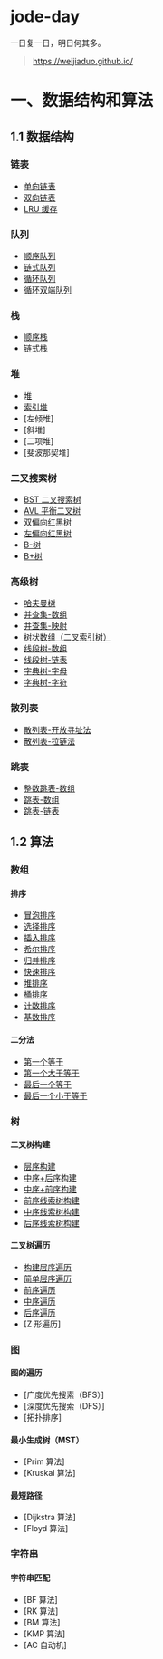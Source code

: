 # jode-day

一日复一日，明日何其多。

> https://weijiaduo.github.io/

# 一、数据结构和算法

## 1.1 数据结构

### 链表

- [单向链表](./algorithm/src/main/java/com/wjd/structure/list/SingleList.java)
- [双向链表](./algorithm/src/main/java/com/wjd/structure/list/DoubleList.java)
- [LRU 缓存](./algorithm/src/main/java/com/wjd/structure/list/LRUCache.java)

### 队列

- [顺序队列](./algorithm/src/main/java/com/wjd/structure/queue/ArrayQueue.java)
- [链式队列](./algorithm/src/main/java/com/wjd/structure/queue/ListQueue.java)
- [循环队列](./algorithm/src/main/java/com/wjd/structure/queue/CircularQueue.java)
- [循环双端队列](./algorithm/src/main/java/com/wjd/structure/queue/CircularDeque.java)

### 栈

- [顺序栈](./algorithm/src/main/java/com/wjd/structure/stack/ArrayStack.java)
- [链式栈](./algorithm/src/main/java/com/wjd/structure/stack/ListStack.java)

### 堆

- [堆](./algorithm/src/main/java/com/wjd/structure/tree/heap/HeapImpl.java)
- [索引堆](./algorithm/src/main/java/com/wjd/structure/tree/heap/IndexHeapImpl.java)
- [左倾堆]
- [斜堆]
- [二项堆]
- [斐波那契堆]

### 二叉搜索树

- [BST 二叉搜索树](./algorithm/src/main/java/com/wjd/structure/tree/bst/BSTreeImpl.java)
- [AVL 平衡二叉树](./algorithm/src/main/java/com/wjd/structure/tree/avl/AVLTreeImpl.java)
- [双偏向红黑树](./algorithm/src/main/java/com/wjd/structure/tree/redblack/BLRBTree.java)
- [左偏向红黑树](./algorithm/src/main/java/com/wjd/structure/tree/redblack/LLRBTree.java)
- [B-树](./algorithm/src/main/java/com/wjd/structure/tree/btree/BTreeImpl.java)
- [B+树](./algorithm/src/main/java/com/wjd/structure/tree/bplus/BPTreeImpl.java)

### 高级树

- [哈夫曼树](./algorithm/src/main/java/com/wjd/structure/tree/huffman/HuffmanTreeImpl.java)
- [并查集-数组](./algorithm/src/main/java/com/wjd/structure/tree/ufs/ArrayUnionFind.java)
- [并查集-映射](./algorithm/src/main/java/com/wjd/structure/tree/ufs/MapUnionFind.java)
- [树状数组（二叉索引树）](./algorithm/src/main/java/com/wjd/structure/tree/binaryindex/BinaryIndexTree.java)
- [线段树-数组](./algorithm/src/main/java/com/wjd/structure/tree/segment/ArraySegmentTree.java)
- [线段树-链表](./algorithm/src/main/java/com/wjd/structure/tree/segment/LinkSegmentTree.java)
- [字典树-字母](./algorithm/src/main/java/com/wjd/structure/tree/trie/LetterTrie.java)
- [字典树-字符](./algorithm/src/main/java/com/wjd/structure/tree/trie/CharacterTrie.java)

### 散列表

- [散列表-开放寻址法](./algorithm/src/main/java/com/wjd/structure/hashtable/LinkedHashTable.java)
- [散列表-拉链法](./algorithm/src/main/java/com/wjd/structure/hashtable/LinkedHashTable.java)

### 跳表

- [整数跳表-数组](./algorithm/src/main/java/com/wjd/structure/skiplist/SimpleSkipList.java)
- [跳表-数组](./algorithm/src/main/java/com/wjd/structure/skiplist/ArraySkipList.java)
- [跳表-链表](./algorithm/src/main/java/com/wjd/structure/skiplist/LinkedSkipList.java)

## 1.2 算法

### 数组

#### 排序

- [冒泡排序](./algorithm/src/main/java/com/wjd/algorithm/sort/BubbleSort.java)
- [选择排序](./algorithm/src/main/java/com/wjd/algorithm/sort/SelectSort.java)
- [插入排序](./algorithm/src/main/java/com/wjd/algorithm/sort/InsertSort.java)
- [希尔排序](./algorithm/src/main/java/com/wjd/algorithm/sort/ShellSort.java)
- [归并排序](./algorithm/src/main/java/com/wjd/algorithm/sort/MergeSort.java)
- [快速排序](./algorithm/src/main/java/com/wjd/algorithm/sort/QuickSort.java)
- [堆排序](./algorithm/src/main/java/com/wjd/algorithm/sort/HeapSort.java)
- [桶排序](./algorithm/src/main/java/com/wjd/algorithm/sort/BucketSort.java)
- [计数排序](./algorithm/src/main/java/com/wjd/algorithm/sort/CountSort.java)
- [基数排序](./algorithm/src/main/java/com/wjd/algorithm/sort/RadixSort.java)

#### 二分法

- [第一个等于](./algorithm/src/main/java/com/wjd/algorithm/binary/FirstEqualSearch.java)
- [第一个大于等于](./algorithm/src/main/java/com/wjd/algorithm/binary/FirstNotLessThanSearch.java)
- [最后一个等于](./algorithm/src/main/java/com/wjd/algorithm/binary/LastEqualSearch.java)
- [最后一个小于等于](./algorithm/src/main/java/com/wjd/algorithm/binary/LastNotGreatThanSearch.java)

### 树

#### 二叉树构建

- [层序构建](./algorithm/src/main/java/com/wjd/algorithm/tree/binary/build/LevelTreeBuilder.java)
- [中序+后序构建](./algorithm/src/main/java/com/wjd/algorithm/tree/binary/build/InAndPostTreeBuilder.java)
- [中序+前序构建](./algorithm/src/main/java/com/wjd/algorithm/tree/binary/build/PreAndInTreeBuilder.java)
- [前序线索树构建](./algorithm/src/main/java/com/wjd/algorithm/tree/thread/build/PreorderThreadBuilder.java)
- [中序线索树构建](./algorithm/src/main/java/com/wjd/algorithm/tree/thread/build/InorderThreadBuilder.java)
- [后序线索树构建](./algorithm/src/main/java/com/wjd/algorithm/tree/thread/build/PostorderThreadBuilder.java)

#### 二叉树遍历

- [构建层序遍历](./algorithm/src/main/java/com/wjd/algorithm/tree/binary/traverse/BuildLevelTraverse.java)
- [简单层序遍历](./algorithm/src/main/java/com/wjd/algorithm/tree/binary/traverse/SimpleLevelTraverse.java)
- [前序遍历](./algorithm/src/main/java/com/wjd/algorithm/tree/binary/traverse/PreorderTraverse.java)
- [中序遍历](./algorithm/src/main/java/com/wjd/algorithm/tree/binary/traverse/InorderTraverse.java)
- [后序遍历](./algorithm/src/main/java/com/wjd/algorithm/tree/binary/traverse/PostorderTraverse.java)
- [Z 形遍历]

### 图

#### 图的遍历

- [广度优先搜索（BFS）]
- [深度优先搜索（DFS）]
- [拓扑排序]

#### 最小生成树（MST）

- [Prim 算法]
- [Kruskal 算法]

#### 最短路径

- [Dijkstra 算法]
- [Floyd 算法]

### 字符串

#### 字符串匹配

- [BF 算法]
- [RK 算法]
- [BM 算法]
- [KMP 算法]
- [AC 自动机]
